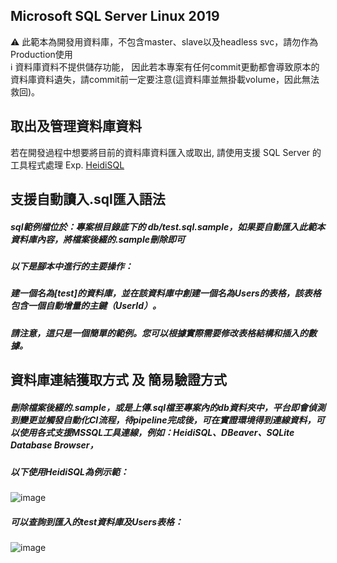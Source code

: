 ## Microsoft SQL Server Linux 2019
:warning: 此範本為開發用資料庫，不包含master、slave以及headless svc，請勿作為Production使用  
:information_source: 資料庫資料不提供儲存功能， 因此若本專案有任何commit更動都會導致原本的資料庫資料遺失，請commit前一定要注意(這資料庫並無掛載volume，因此無法救回)。

## 取出及管理資料庫資料
若在開發過程中想要將目前的資料庫資料匯入或取出, 請使用支援 SQL Server 的工具程式處理 Exp. [HeidiSQL](https://www.heidisql.com/)

## 支援自動讀入.sql匯入語法
##### sql範例檔位於：專案根目錄底下的 db/test.sql.sample，如果要自動匯入此範本資料庫內容，將檔案後綴的.sample刪除即可

##### 以下是腳本中進行的主要操作：

##### 建一個名為[test]的資料庫，並在該資料庫中創建一個名為Users的表格，該表格包含一個自動增量的主鍵（UserId）。
##### 請注意，這只是一個簡單的範例。您可以根據實際需要修改表格結構和插入的數據。

## 資料庫連結獲取方式 及 簡易驗證方式
##### 刪除檔案後綴的.sample，或是上傳.sql檔至專案內的db資料夾中，平台即會偵測到變更並觸發自動化CI流程，待pipeline完成後，可在實證環境得到連線資料，可以使用各式支援MSSQL工具連線，例如：HeidiSQL、DBeaver、SQLite Database Browser，
##### 以下使用HeidiSQL為例示範：
![image](https://i.imgur.com/L5h9gxR.png)
##### 可以查詢到匯入的test資料庫及Users表格：
![image](https://i.imgur.com/5xd0v6e.png)